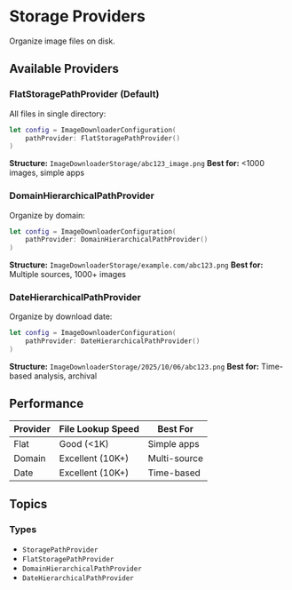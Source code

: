# Storage Providers

Organize image files on disk.

## Available Providers

### FlatStoragePathProvider (Default)

All files in single directory:

```swift
let config = ImageDownloaderConfiguration(
    pathProvider: FlatStoragePathProvider()
)
```

**Structure:** `ImageDownloaderStorage/abc123_image.png`
**Best for:** <1000 images, simple apps

### DomainHierarchicalPathProvider

Organize by domain:

```swift
let config = ImageDownloaderConfiguration(
    pathProvider: DomainHierarchicalPathProvider()
)
```

**Structure:** `ImageDownloaderStorage/example.com/abc123.png`
**Best for:** Multiple sources, 1000+ images

### DateHierarchicalPathProvider

Organize by download date:

```swift
let config = ImageDownloaderConfiguration(
    pathProvider: DateHierarchicalPathProvider()
)
```

**Structure:** `ImageDownloaderStorage/2025/10/06/abc123.png`
**Best for:** Time-based analysis, archival

## Performance

| Provider | File Lookup Speed | Best For |
|----------|------------------|----------|
| Flat | Good (<1K) | Simple apps |
| Domain | Excellent (10K+) | Multi-source |
| Date | Excellent (10K+) | Time-based |

## Topics

### Types

- ``StoragePathProvider``
- ``FlatStoragePathProvider``
- ``DomainHierarchicalPathProvider``
- ``DateHierarchicalPathProvider``
